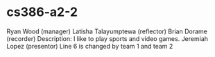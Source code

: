 # cs386-a2-2
Ryan Wood (manager)
Latisha Talayumptewa (reflector)
Brian Dorame (recorder) Description: I like to play sports and video games.
Jeremiah Lopez (presentor)
Line 6 is changed by team 1 and team 2

